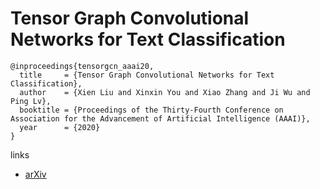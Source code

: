 # Tensor Graph Convolutional Networks for Text Classification

```
@inproceedings{tensorgcn_aaai20,
  title     = {Tensor Graph Convolutional Networks for Text Classification},
  author    = {Xien Liu and Xinxin You and Xiao Zhang and Ji Wu and Ping Lv},
  booktitle = {Proceedings of the Thirty-Fourth Conference on Association for the Advancement of Artificial Intelligence (AAAI)},
  year      = {2020}
}
```

links
- [arXiv](https://arxiv.org/abs/2001.05313)
